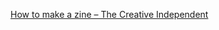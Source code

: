 [How to make a zine – The Creative Independent](https://thecreativeindependent.com/guides/how-to-make-a-zine/)